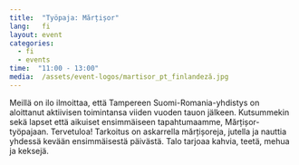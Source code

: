```yaml
---
title:  "Työpaja: Mărțișor"
lang:   fi
layout: event
categories:
  - fi
  - events
time:  "11:00 - 13:00"
media:  /assets/event-logos/martisor_pt_finlandeză.jpg
---
```


Meillä on ilo ilmoittaa, että Tampereen Suomi-Romania-yhdistys on aloittanut aktiivisen toimintansa viiden vuoden tauon jälkeen. Kutsummekin sekä lapset että aikuiset ensimmäiseen tapahtumaamme, Mărțișor-työpajaan. Tervetuloa! Tarkoitus on askarrella mărțișoreja, jutella ja nauttia yhdessä kevään ensimmäisestä päivästä.
Talo tarjoaa kahvia, teetä, mehua ja keksejä.
